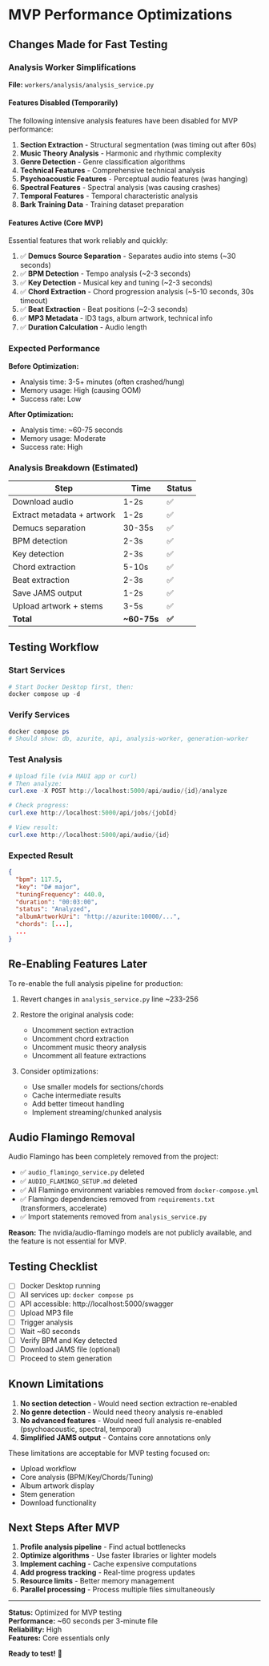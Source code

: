 # MVP Performance Optimizations

## Changes Made for Fast Testing

### Analysis Worker Simplifications

**File:** `workers/analysis/analysis_service.py`

#### Features Disabled (Temporarily)
The following intensive analysis features have been disabled for MVP performance:

1. **Section Extraction** - Structural segmentation (was timing out after 60s)
2. **Music Theory Analysis** - Harmonic and rhythmic complexity
3. **Genre Detection** - Genre classification algorithms
4. **Technical Features** - Comprehensive technical analysis
5. **Psychoacoustic Features** - Perceptual audio features (was hanging)
6. **Spectral Features** - Spectral analysis (was causing crashes)
7. **Temporal Features** - Temporal characteristic analysis
8. **Bark Training Data** - Training dataset preparation

#### Features Active (Core MVP)
Essential features that work reliably and quickly:

1. ✅ **Demucs Source Separation** - Separates audio into stems (~30 seconds)
2. ✅ **BPM Detection** - Tempo analysis (~2-3 seconds)
3. ✅ **Key Detection** - Musical key and tuning (~2-3 seconds)
4. ✅ **Chord Extraction** - Chord progression analysis (~5-10 seconds, 30s timeout)
5. ✅ **Beat Extraction** - Beat positions (~2-3 seconds)
6. ✅ **MP3 Metadata** - ID3 tags, album artwork, technical info
7. ✅ **Duration Calculation** - Audio length

### Expected Performance

**Before Optimization:**
- Analysis time: 3-5+ minutes (often crashed/hung)
- Memory usage: High (causing OOM)
- Success rate: Low

**After Optimization:**
- Analysis time: ~60-75 seconds
- Memory usage: Moderate
- Success rate: High

### Analysis Breakdown (Estimated)

| Step | Time | Status |
|------|------|--------|
| Download audio | 1-2s | ✅ |
| Extract metadata + artwork | 1-2s | ✅ |
| Demucs separation | 30-35s | ✅ |
| BPM detection | 2-3s | ✅ |
| Key detection | 2-3s | ✅ |
| Chord extraction | 5-10s | ✅ |
| Beat extraction | 2-3s | ✅ |
| Save JAMS output | 1-2s | ✅ |
| Upload artwork + stems | 3-5s | ✅ |
| **Total** | **~60-75s** | **✅** |

## Testing Workflow

### Start Services
```powershell
# Start Docker Desktop first, then:
docker compose up -d
```

### Verify Services
```powershell
docker compose ps
# Should show: db, azurite, api, analysis-worker, generation-worker
```

### Test Analysis
```powershell
# Upload file (via MAUI app or curl)
# Then analyze:
curl.exe -X POST http://localhost:5000/api/audio/{id}/analyze

# Check progress:
curl.exe http://localhost:5000/api/jobs/{jobId}

# View result:
curl.exe http://localhost:5000/api/audio/{id}
```

### Expected Result
```json
{
  "bpm": 117.5,
  "key": "D# major",
  "tuningFrequency": 440.0,
  "duration": "00:03:00",
  "status": "Analyzed",
  "albumArtworkUri": "http://azurite:10000/...",
  "chords": [...],
  ...
}
```

## Re-Enabling Features Later

To re-enable the full analysis pipeline for production:

1. Revert changes in `analysis_service.py` line ~233-256
2. Restore the original analysis code:
   - Uncomment section extraction
   - Uncomment chord extraction
   - Uncomment music theory analysis
   - Uncomment all feature extractions

3. Consider optimizations:
   - Use smaller models for sections/chords
   - Cache intermediate results
   - Add better timeout handling
   - Implement streaming/chunked analysis

## Audio Flamingo Removal

Audio Flamingo has been completely removed from the project:
- ✅ `audio_flamingo_service.py` deleted
- ✅ `AUDIO_FLAMINGO_SETUP.md` deleted
- ✅ All Flamingo environment variables removed from `docker-compose.yml`
- ✅ Flamingo dependencies removed from `requirements.txt` (transformers, accelerate)
- ✅ Import statements removed from `analysis_service.py`

**Reason:** The nvidia/audio-flamingo models are not publicly available, and the feature is not essential for MVP.

## Testing Checklist

- [ ] Docker Desktop running
- [ ] All services up: `docker compose ps`
- [ ] API accessible: http://localhost:5000/swagger
- [ ] Upload MP3 file
- [ ] Trigger analysis
- [ ] Wait ~60 seconds
- [ ] Verify BPM and Key detected
- [ ] Download JAMS file (optional)
- [ ] Proceed to stem generation

## Known Limitations

1. **No section detection** - Would need section extraction re-enabled
2. **No genre detection** - Would need theory analysis re-enabled
3. **No advanced features** - Would need full analysis re-enabled (psychoacoustic, spectral, temporal)
4. **Simplified JAMS output** - Contains core annotations only

These limitations are acceptable for MVP testing focused on:
- Upload workflow
- Core analysis (BPM/Key/Chords/Tuning)
- Album artwork display
- Stem generation
- Download functionality

## Next Steps After MVP

1. **Profile analysis pipeline** - Find actual bottlenecks
2. **Optimize algorithms** - Use faster libraries or lighter models
3. **Implement caching** - Cache expensive computations
4. **Add progress tracking** - Real-time progress updates
5. **Resource limits** - Better memory management
6. **Parallel processing** - Process multiple files simultaneously

---

**Status:** Optimized for MVP testing  
**Performance:** ~60 seconds per 3-minute file  
**Reliability:** High  
**Features:** Core essentials only  

**Ready to test!** 🚀
